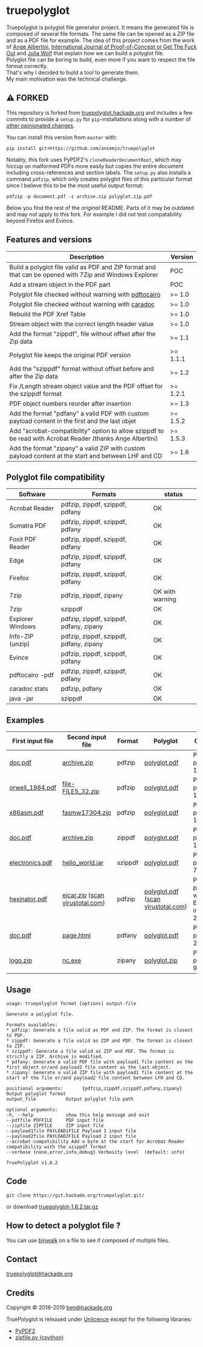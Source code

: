 # truepolyglot

Truepolyglot is polyglot file generator project. It means  the generated file is composed of several file formats. The same file can be opened as a ZIP file and as a PDF file for example. The idea of this project comes from the work of [Ange Albertini](https://github.com/corkami), [International Journal of Proof-of-Concept or Get The Fuck Out](https://www.alchemistowl.org/pocorgtfo/pocorgtfo07.pdf) and [Julia Wolf](https://www.troopers.de/wp-content/uploads/2011/04/TR11_Wolf_OMG_PDF.pdf) that explain how we can build a polyglot file.\
Polyglot file can be boring to build, even more if you want to respect the file format correctly.\
That's why I decided to build a tool to generate them.\
My main motivation was the technical challenge.

## :warning: FORKED

This repository is forked from [truepolyglot.hackade.org][hackade] and includes a few commits to
provide a `setup.py` for `pip`-installations along with a number of [other opinionated changes][history].

You can install this version from `master` with:

    pip install git+https://github.com/ansemjo/truepolyglot

Notably, this fork uses PyPDF2's `cloneReaderDocumentRoot`, which may hiccup on malformed PDFs more easily but
copies the entire document including cross-references and section labels. The `setup.py` also installs a command
`pdfzip`, which only creates polyglot files of this particular format since I believe this to be the most useful
output format:

    pdfzip -p document.pdf -z archive.zip polyglot.zip.pdf

[hackade]: https://truepolyglot.hackade.org/
[history]: https://github.com/ansemjo/truepolyglot/compare/1.6.2...master

Below you find the rest of the *original* README. Parts of it may be outdated and may not apply to this fork.
For example I did not test compatability beyond Firefox and Evince.

## Features and versions ##

| Description | Version |
| ----------- | ------- |
| Build a polyglot file valid as PDF and ZIP format and that can be opened with 7Zip and Windows Explorer | POC |
| Add a stream object in the PDF part | POC |
| Polyglot file checked without warning with [pdftocairo](https://poppler.freedesktop.org/) | >= 1.0 |
| Polyglot file checked without warning with [caradoc](https://github.com/ANSSI-FR/caradoc) | >= 1.0 |
| Rebuild the PDF Xref Table | >= 1.0 |
| Stream object with the correct length header value | >= 1.0 |
| Add the format "zippdf", file without offset after the Zip data | >= 1.1 |
| Polyglot file keeps the original PDF version | >= 1.1.1 |
| Add the "szippdf" format without offset before and after the Zip data | >= 1.2 |
| Fix /Length stream object value and the PDF offset for the szippdf format | >= 1.2.1 |
| PDF object numbers reorder after insertion | >= 1.3 |
| Add the format "pdfany" a valid PDF with custom payload content in the first and the last objet | >= 1.5.2 |
| Add "acrobat-compatibility" option to allow szippdf to be read with Acrobat Reader (thanks Ange Albertini)| >= 1.5.3 |
| Add the format "zipany" a valid ZIP with custom payload content at the start and between LHF and CD | >= 1.6 |

## Polyglot file compatibility ##

| Software | Formats | status |
| -------- | ------- | ------ |
| Acrobat Reader | pdfzip, zippdf, szippdf, pdfany | OK |
| Sumatra PDF | pdfzip, zippdf, szippdf, pdfany | OK |
| Foxit PDF Reader | pdfzip, zippdf, szippdf, pdfany | OK |
| Edge | pdfzip, zippdf, szippdf, pdfany | OK |
| Firefox | pdfzip, zippdf, szippdf, pdfany | OK |
| 7zip | pdfzip, zippdf, zipany | OK with warning |
| 7zip | szippdf | OK |
| Explorer Windows | pdfzip, zippdf, szippdf, pdfany, zipany | OK |
| Info-ZIP (unzip) | pdfzip, zippdf, szippdf, pdfany, zipany | OK |
| Evince | pdfzip, zippdf, szippdf, pdfany | OK |
| pdftocairo -pdf | pdfzip, zippdf, szippdf, pdfany | OK |
| caradoc stats | pdfzip, pdfany | OK |
| java -jar | szippdf | OK |

## Examples ##

| First input file | Second input file | Format | Polyglot | Comment |
| ---------------- | ----------------- | ------ | -------- | ------- |
| [doc.pdf](https://truepolyglot.hackade.org/samples/pdfzip/poc1/doc.pdf) | [archive.zip](https://truepolyglot.hackade.org/samples/pdfzip/poc1/archive.zip) | pdfzip | [polyglot.pdf](https://truepolyglot.hackade.org/samples/pdfzip/poc1/polyglot.pdf) | PDF/ZIP polyglot - 122 Ko | 
| [orwell\_1984.pdf](https://truepolyglot.hackade.org/samples/pdfzip/poc2/orwell_1984.pdf) | [file-FILE5\_32.zip](https://truepolyglot.hackade.org/samples/pdfzip/poc2/file-FILE5_32.zip) | pdfzip | [polyglot.pdf](https://truepolyglot.hackade.org/samples/pdfzip/poc2/polyglot.pdf) | PDF/ZIP polyglot - 1.3 Mo |
| [x86asm.pdf](https://truepolyglot.hackade.org/samples/pdfzip/poc3/x86asm.pdf) | [fasmw17304.zip](https://truepolyglot.hackade.org/samples/pdfzip/poc3/fasmw17304.zip) | pdfzip | [polyglot.pdf](https://truepolyglot.hackade.org/samples/pdfzip/poc3/polyglot.pdf) | PDF/ZIP polyglot - 1.8 Mo |
| [doc.pdf](/samples/zippdf/poc4/doc.pdf) | [archive.zip](/samples/zippdf/poc4/archive.zip) | zippdf | [polyglot.pdf](/samples/zippdf/poc4/polyglot.pdf) | PDF/ZIP polyglot - 112 Ko |
| [electronics.pdf](https://truepolyglot.hackade.org/samples/szippdf/poc5/electronics.pdf) | [hello\_world.jar](https://truepolyglot.hackade.org/samples/szippdf/poc5/hello_world.jar) | szippdf | [polyglot.pdf](https://truepolyglot.hackade.org/samples/szippdf/poc5/polyglot.pdf) | PDF/JAR polyglot - 778 Ko |
| [hexinator.pdf](https://truepolyglot.hackade.org/samples/pdfzip/poc6/hexinator.pdf) | [eicar.zip](https://truepolyglot.hackade.org/samples/pdfzip/poc6/eicar.zip) ([scan virustotal.com](https://www.virustotal.com/#/file/2174e17e6b03bb398666c128e6ab0a27d4ad6f7d7922127fe828e07aa94ab79d/detection)) | pdfzip | [polyglot.pdf](https://truepolyglot.hackade.org/samples/pdfzip/poc6/polyglot.pdf) ([scan virustotal.com](https://www.virustotal.com/#/file/f6fef31e3b03164bb3bdf35af0521f9fc0c518a9e0f1aa9f8b60ac936201591a/detection)) | PDF/ZIP polyglot with the Eicar test in Zip - 2.9 Mo |
| [doc.pdf](https://truepolyglot.hackade.org/samples/pdfany/poc7/doc.pdf) | [page.html](https://truepolyglot.hackade.org/samples/pdfany/poc7/page.html) | pdfany | [polyglot.pdf](https://truepolyglot.hackade.org/samples/pdfany/poc7/polyglot.pdf) | PDF/HTML polyglot - 26 Ko |
| [logo.zip](https://truepolyglot.hackade.org/samples/zipany/poc8/logo.zip) | [nc.exe](https://truepolyglot.hackade.org/samples/zipany/poc8/nc.exe) | zipany | [polyglot.zip](https://truepolyglot.hackade.org/samples/zipany/poc8/polyglot.zip) | PDF/PE polyglot - 96 Ko |

## Usage ##

```
usage: truepolyglot format [options] output-file

Generate a polyglot file.

Formats availables:
* pdfzip: Generate a file valid as PDF and ZIP. The format is closest to PDF.
* zippdf: Generate a file valid as ZIP and PDF. The format is closest to ZIP.
* szippdf: Generate a file valid as ZIP and PDF. The format is strictly a ZIP. Archive is modified.
* pdfany: Generate a valid PDF file with payload1 file content as the first object or/and payload2 file content as the last object.
* zipany: Generate a valid ZIP file with payload1 file content at the start of the file or/and payload2 file content between LFH and CD.

positional arguments:       {pdfzip,zippdf,szippdf,pdfany,zipany}
Output polyglot format
output_file           Output polyglot file path

optional arguments:
-h, --help            show this help message and exit
--pdffile PDFFILE     PDF input file
--zipfile ZIPFILE     ZIP input file       
--payload1file PAYLOAD1FILE Payload 1 input file       
--payload2file PAYLOAD2FILE Payload 2 input file 
--acrobat-compatibility Add a byte at the start for Acrobat Reader compatibility with the szippdf format       
--verbose {none,error,info,debug} Verbosity level  (default: info)

TruePolyglot v1.6.2
```

## Code ##

```
git clone https://git.hackade.org/truepolyglot.git/
```

or download [truepolyglot-1.6.2.tar.gz](https://git.hackade.org/truepolyglot.git/snapshot/truepolyglot-1.6.2.tar.gz)

## How to detect a polyglot file ? ##

You can use [binwalk](https://github.com/ReFirmLabs/binwalk) on a file to see if composed of multiple files.

## Contact ##

[truepolyglot@hackade.org](mailto:truepolyglot@hackade.org)

## Credits ##

Copyright © 2018-2019 ben@hackade.org

TruePolyglot is released under [Unlicence](https://unlicense.org/) except for the following libraries:

* [PyPDF2](https://github.com/mstamy2/PyPDF2/blob/master/LICENSE)
* [zipfile.py (cpython)](https://github.com/python/cpython/blob/master/LICENSE)

